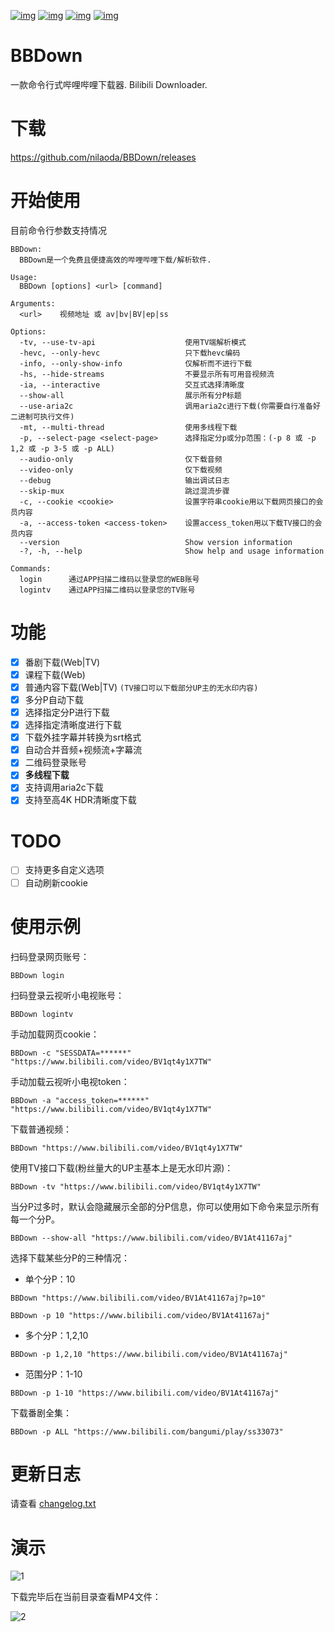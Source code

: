 [![img](https://img.shields.io/github/stars/nilaoda/BBDown?label=%E7%82%B9%E8%B5%9E)](https://github.com/nilaoda/BBDown)  [![img](https://img.shields.io/github/last-commit/nilaoda/BBDown?label=%E6%9C%80%E8%BF%91%E6%8F%90%E4%BA%A4)](https://github.com/nilaoda/BBDown)  [![img](https://img.shields.io/github/release/nilaoda/BBDown?label=%E6%9C%80%E6%96%B0%E7%89%88%E6%9C%AC)](https://github.com/nilaoda/BBDown/releases)  [![img](https://img.shields.io/github/license/nilaoda/BBDown?label=%E8%AE%B8%E5%8F%AF%E8%AF%81)](https://github.com/nilaoda/BBDown)

# BBDown
一款命令行式哔哩哔哩下载器. Bilibili Downloader.

# 下载
https://github.com/nilaoda/BBDown/releases

# 开始使用
目前命令行参数支持情况
```
BBDown:
  BBDown是一个免费且便捷高效的哔哩哔哩下载/解析软件.

Usage:
  BBDown [options] <url> [command]

Arguments:
  <url>    视频地址 或 av|bv|BV|ep|ss

Options:
  -tv, --use-tv-api                    使用TV端解析模式
  -hevc, --only-hevc                   只下载hevc编码
  -info, --only-show-info              仅解析而不进行下载
  -hs, --hide-streams                  不要显示所有可用音视频流
  -ia, --interactive                   交互式选择清晰度
  --show-all                           展示所有分P标题
  --use-aria2c                         调用aria2c进行下载(你需要自行准备好二进制可执行文件)
  -mt, --multi-thread                  使用多线程下载
  -p, --select-page <select-page>      选择指定分p或分p范围：(-p 8 或 -p 1,2 或 -p 3-5 或 -p ALL)
  --audio-only                         仅下载音频
  --video-only                         仅下载视频
  --debug                              输出调试日志
  --skip-mux                           跳过混流步骤
  -c, --cookie <cookie>                设置字符串cookie用以下载网页接口的会员内容
  -a, --access-token <access-token>    设置access_token用以下载TV接口的会员内容
  --version                            Show version information
  -?, -h, --help                       Show help and usage information

Commands:
  login      通过APP扫描二维码以登录您的WEB账号
  logintv    通过APP扫描二维码以登录您的TV账号
```

# 功能
- [x] 番剧下载(Web|TV)
- [x] 课程下载(Web)
- [x] 普通内容下载(Web|TV) `(TV接口可以下载部分UP主的无水印内容)`
- [x] 多分P自动下载
- [x] 选择指定分P进行下载
- [x] 选择指定清晰度进行下载
- [x] 下载外挂字幕并转换为srt格式
- [x] 自动合并音频+视频流+字幕流
- [x] 二维码登录账号
- [x] **多线程下载**
- [x] 支持调用aria2c下载
- [x] 支持至高4K HDR清晰度下载

# TODO
- [ ] 支持更多自定义选项
- [ ] 自动刷新cookie

# 使用示例

扫码登录网页账号：
```
BBDown login
```
扫码登录云视听小电视账号：
```
BBDown logintv
```
手动加载网页cookie：
```
BBDown -c "SESSDATA=******" "https://www.bilibili.com/video/BV1qt4y1X7TW"
```
手动加载云视听小电视token：
```
BBDown -a "access_token=******" "https://www.bilibili.com/video/BV1qt4y1X7TW"
```
下载普通视频：
```
BBDown "https://www.bilibili.com/video/BV1qt4y1X7TW"
```
使用TV接口下载(粉丝量大的UP主基本上是无水印片源)：
```
BBDown -tv "https://www.bilibili.com/video/BV1qt4y1X7TW"
```
当分P过多时，默认会隐藏展示全部的分P信息，你可以使用如下命令来显示所有每一个分P。
```
BBDown --show-all "https://www.bilibili.com/video/BV1At41167aj"
```
选择下载某些分P的三种情况：
* 单个分P：10
```
BBDown "https://www.bilibili.com/video/BV1At41167aj?p=10"
```
```
BBDown -p 10 "https://www.bilibili.com/video/BV1At41167aj"
```
* 多个分P：1,2,10
```
BBDown -p 1,2,10 "https://www.bilibili.com/video/BV1At41167aj"
```
* 范围分P：1-10
```
BBDown -p 1-10 "https://www.bilibili.com/video/BV1At41167aj"
```
下载番剧全集：
```
BBDown -p ALL "https://www.bilibili.com/bangumi/play/ss33073"
```

# 更新日志

请查看 [changelog.txt](https://github.com/nilaoda/BBDown/blob/master/changelog.txt)

# 演示
![1](https://user-images.githubusercontent.com/20772925/88686407-a2001480-d129-11ea-8aac-97a0c71af115.gif)

下载完毕后在当前目录查看MP4文件：

![2](https://user-images.githubusercontent.com/20772925/88478901-5e1cdc00-cf7e-11ea-97c1-154b9226564e.png)
